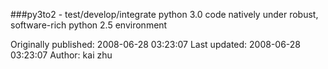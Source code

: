 ###py3to2 - test/develop/integrate python 3.0 code natively under robust, software-rich python 2.5 environment

Originally published: 2008-06-28 03:23:07
Last updated: 2008-06-28 03:23:07
Author: kai zhu

